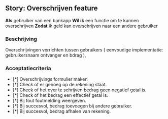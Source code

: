 ## Story: Overschrijven feature

**Als** gebruiker van een bankapp
**Wil ik** een functie om te kunnen overschrijven
**Zodat** ik geld kan overschrijven naar een andere gebruiker

### Beschrijving

Overschrijvingen verrichten tussen gebruikers ( eenvoudige implementatie: gebruikersnaam ontvanger en bdrag ),

### Acceptatiecriteria

- [*] Overschrijvings formulier maken
- [*] Check of er genoeg op de rekening staat.
- [*] Check of het over te schrijven bedrag geen negatief getal is.
- [*] Check of het bedrag een effectief getal is.
- [*] Bij fout foutmelding weergeven.
- [*] Bij succesvol, bedrag toevoegen bij andere gebruiker.
- [*] Bij succesvol, bedrag afhalen van rekening.
